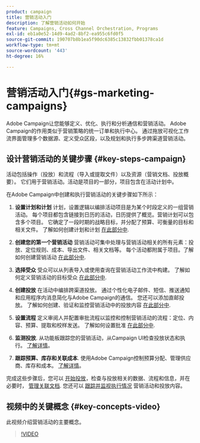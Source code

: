 ```yaml
---
product: campaign
title: 营销活动入门
description: 了解营销活动如何开始
feature: Campaigns, Cross Channel Orchestration, Programs
exl-id: eb1a0e52-14d9-4ad2-8bf2-ea955c6fd0f5
source-git-commit: 190707b8b1ea5f90dc6385c13832fbb01378ca1d
workflow-type: tm+mt
source-wordcount: '443'
ht-degree: 16%

---
```


# 营销活动入门{#gs-marketing-campaigns}

Adobe Campaign让您能够定义、优化、执行和分析通信和营销活动。 Adobe Campaign的作用类似于营销策略的统一订单和执行中心。 通过拖放可视化工作流界面管理多个数据源、定义受众区段，以及规划和执行多步跨渠道营销活动。


<!--In addition, the **Marketing Resource Management (MRM)** module lets you control marketing actions in a collaborative mode by providing complete management and real-time tracking of the tasks, budgets and marketing resources involved. The Marketing Resource Management lets you optimize and regulate the management of internal and external processes, resources and marketing campaigns, as well as third party relations (agencies, printers, etc.). For more on this, refer to [this section](about-marketing-resource-management.md).

>[!NOTE]
>
>Capabilities related to population targeting, message personalization and message delivery on the various channels are detailed in [this section](../../delivery/using/steps-about-delivery-creation-steps.md).-->


## 设计营销活动的关键步骤 {#key-steps-campaign}

活动包括操作（投放）和流程（导入或提取文件）以及资源（营销文档、投放概要）。 它们用于营销活动。活动是项目的一部分，项目包含在活动计划中。

在Adobe Campaign中创建和执行营销活动的关键步骤如下所示：

1. **设置计划和计划** 计划，设置逻辑以编排活动项目是为某个时段定义的一组营销活动。 每个项目都包含链接到日历的活动，日历提供了概览。营销计划可以包含多个项目。 它确定了一段时期的战略目标，并分配了预算、可衡量的目标和相关文件。 了解如何创建计划和计划 [在此部分中](marketing-campaign-create.md#create-plan-and-program).

1. **创建您的第一个营销活动**
营销活动可集中处理与营销活动相关的所有元素：投放、定位规则、成本、导出文件、相关文档等。 每个活动都附属于项目。了解如何创建营销活动 [在此部分中](marketing-campaign-create.md#create-a-campaign).

1. **选择受众**
受众可以从列表导入或使用查询在营销活动工作流中构建。 了解如何定义营销活动的目标受众 [在此部分中](marketing-campaign-target.md#select-the-target-population).

1. **创建投放**
在活动中编排跨渠道投放。 通过个性化电子邮件、短信、推送通知和应用程序内消息简化与Adobe Campaign的通信。 您还可以添加直邮投放。 了解如何创建、验证和监控营销活动中的投放内容 [在此部分中](marketing-campaign-deliveries.md).

1. **设置流程**
定义审阅人并配置审批流程以监控和控制营销活动的流程：定位、内容、预算、提取和校样发送。 了解如何设置批准 [在此部分中](marketing-campaign-approval.md).

1. **监测投放**.
从功能板跟踪您的营销活动，从Campaign UI检查投放状态和执行。 [了解详情](marketing-campaign-monitoring.md)。

1. **跟踪预算、库存和关联成本**.
使用Adobe Campaign控制预算分配、管理供应商、库存和成本。 [了解详情](providers--stocks-and-budgets.md#create-service-providers-and-their-cost-structures)。

完成这些步骤后，您可以 [开始投放](marketing-campaign-deliveries.md#start-a-delivery)，检查与投放相关的数据、流程和信息，并在必要时， [管理关联文档](marketing-campaign-deliveries.md#manage-associated-documents). 您还可以 [跟踪并监视执行情况](marketing-campaign-monitoring.md) 营销活动和投放内容。


## 视频中的关键概念 {#key-concepts-video}

此视频介绍营销活动的主要概念。

>[!VIDEO](https://video.tv.adobe.com/v/35131?quality=12)
